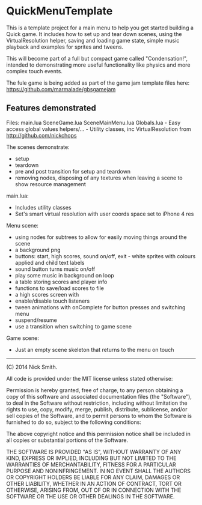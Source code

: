 
QuickMenuTemplate
=================

This is a template project for a main menu to help you get started building a Quick game.
It includes how to set up and tear down scenes, using the VirtualResolution helper,
saving and loading game state, simple music playback and examples for sprites and tweens.

This will become part of a full but compact game called "Condensation!", intended to
demonstrating more useful functionality like physics and more complex touch events.

The fule game is being added as part of the game jam template files here:
	https://github.com/marmalade/gbsgamejam


Features demonstrated
---------------------

Files:
  main.lua
  SceneGame.lua
  SceneMainMenu.lua
  Globals.lua  - Easy access global values
  helpers/...  - Utility classes, inc VirtualResolution from http://github.com/nickchops

The scenes demonstrate:
- setup
- teardown
- pre and post transition for setup and teardown
- removing nodes, disposing of any textures when leaving a scene to show resource
  management

main.lua:
- Includes utility classes
- Set's smart virtual resolution with user coords space set to iPhone 4 res

Menu scene:
- using nodes for subtrees to allow for easily moving things around the scene
- a background png
- buttons: start, high scores, sound on/off, exit - white sprites with colours applied and
  child text labels
- sound button turns music on/off
- play some music in background on loop
- a table storing scores and player info
- functions to save/load scores to file
- a high scores screen with
- enable/disable touch listeners
- tween animations with onComplete for button presses and switching menu
- suspend/resume
- use a transition when switching to game scene

Game scene:
- Just an empty scene skeleton that returns to the menu on touch

------------------------------------------------------------------------------------------
(C) 2014 Nick Smith.

All code is provided under the MIT license unless stated otherwise:

 Permission is hereby granted, free of charge, to any person obtaining a copy
 of this software and associated documentation files (the "Software"), to deal
 in the Software without restriction, including without limitation the rights
 to use, copy, modify, merge, publish, distribute, sublicense, and/or sell
 copies of the Software, and to permit persons to whom the Software is
 furnished to do so, subject to the following conditions:

 The above copyright notice and this permission notice shall be included in
 all copies or substantial portions of the Software.

 THE SOFTWARE IS PROVIDED "AS IS", WITHOUT WARRANTY OF ANY KIND, EXPRESS OR
 IMPLIED, INCLUDING BUT NOT LIMITED TO THE WARRANTIES OF MERCHANTABILITY,
 FITNESS FOR A PARTICULAR PURPOSE AND NONINFRINGEMENT. IN NO EVENT SHALL THE
 AUTHORS OR COPYRIGHT HOLDERS BE LIABLE FOR ANY CLAIM, DAMAGES OR OTHER
 LIABILITY, WHETHER IN AN ACTION OF CONTRACT, TORT OR OTHERWISE, ARISING FROM,
 OUT OF OR IN CONNECTION WITH THE SOFTWARE OR THE USE OR OTHER DEALINGS IN
 THE SOFTWARE.

